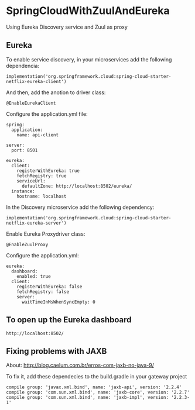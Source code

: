 # SpringCloudWithZuulAndEureka
Using Eureka Discovery service and Zuul as proxy

## Eureka
To enable service discovery, in your microservices add the following dependencia:
```
implementation('org.springframework.cloud:spring-cloud-starter-netflix-eureka-client')
```
And then, add the anotion to driver class:
```
@EnableEurekaClient

```
Configure the application.yml file:
```
spring:
  application:
    name: api-client

server:
  port: 8501

eureka:
  client:
    registerWithEureka: true
    fetchRegistry: true
    serviceUrl:
      defaultZone: http://localhost:8502/eureka/
  instance:
    hostname: localhost
```

In the Discovery microservice add the following dependency:
```
implementation('org.springframework.cloud:spring-cloud-starter-netflix-eureka-server')
```
Enable Eureka Proxydriver class:
```
@EnableZuulProxy
```
Configure the application.yml:
```
eureka:
  dashboard:
    enabled: true
  client:
    registerWithEureka: false
    fetchRegistry: false
    server:
      waitTimeInMsWhenSyncEmpty: 0
```


## To open up the Eureka dashboard
```
http://localhost:8502/
```

## Fixing problems with JAXB
About: http://blog.caelum.com.br/erros-com-jaxb-no-java-9/

To fix it, add these dependecies to the build.gradle in your gateway project
```
compile group: 'javax.xml.bind', name: 'jaxb-api', version: '2.2.4'
compile group: 'com.sun.xml.bind', name: 'jaxb-core', version: '2.2.7'
compile group: 'com.sun.xml.bind', name: 'jaxb-impl', version: '2.2.3-1'
```
